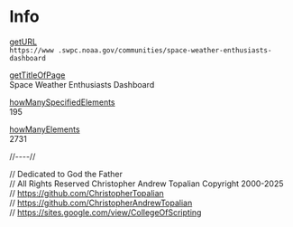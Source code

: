 # Info

[getURL](getURL.js)  
`https://www .swpc.noaa.gov/communities/space-weather-enthusiasts-dashboard`

[getTitleOfPage](getTitleOfPage.js)  
Space Weather Enthusiasts Dashboard

[howManySpecifiedElements](howManySpecifiedElements.js)  
195

[howManyElements](howManyElements.js)  
2731

//----//

// Dedicated to God the Father  
// All Rights Reserved Christopher Andrew Topalian Copyright 2000-2025  
// https://github.com/ChristopherTopalian  
// https://github.com/ChristopherAndrewTopalian  
// https://sites.google.com/view/CollegeOfScripting

